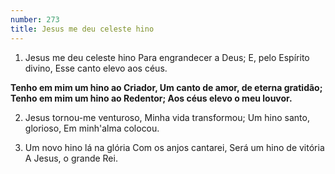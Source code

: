 ```yaml
---
number: 273
title: Jesus me deu celeste hino
---
```


1. Jesus me deu celeste hino
  Para engrandecer a Deus;
  E, pelo Espírito divino,
  Esse canto elevo aos céus.

  __Tenho em mim um hino ao Criador,
  Um canto de amor, de eterna gratidão;
  Tenho em mim um hino ao Redentor;
  Aos céus elevo o meu louvor.__

2. Jesus tornou-me venturoso,
  Minha vida transformou;
  Um hino santo, glorioso,
  Em minh'alma colocou.

3. Um novo hino lá na glória
  Com os anjos cantarei,
  Será um hino de vitória
  A Jesus, o grande Rei.
